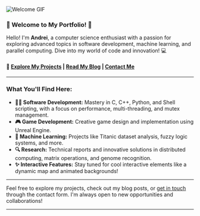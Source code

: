 <img src="https://media0.giphy.com/media/v1.Y2lkPTc5MGI3NjExbWw0c2F0YjJhcmE1c2R3azlvaXg0cXA3MzE1OW9od204bnB2aHlpbyZlcD12MV9pbnRlcm5hbF9naWZfYnlfaWQmY3Q9Zw/shy030IeNMQmc/giphy.webp" alt="Welcome GIF">

### 🌟 Welcome to My Portfolio! 🌟

Hello! I'm **Andrei**, a computer science enthusiast with a passion for exploring advanced topics in software development, machine learning, and parallel computing. Dive into my world of code and innovation! 💻

#### 🔗 [Explore My Projects](#) | [Read My Blog](#) | [Contact Me](mailto:andrei@example.com)

---

### What You'll Find Here:

- **👨‍💻 Software Development:** Mastery in C, C++, Python, and Shell scripting, with a focus on performance, multi-threading, and mutex management.
- **🎮 Game Development:** Creative game design and implementation using Unreal Engine.
- **🤖 Machine Learning:** Projects like Titanic dataset analysis, fuzzy logic systems, and more.
- **🔍 Research:** Technical reports and innovative solutions in distributed computing, matrix operations, and genome recognition.
- **✨ Interactive Features:** Stay tuned for cool interactive elements like a dynamic map and animated backgrounds!

---

Feel free to explore my projects, check out my blog posts, or [get in touch](mailto:andrei@example.com) through the contact form. I'm always open to new opportunities and collaborations!

---
